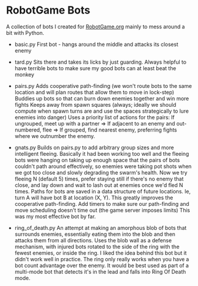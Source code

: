 # RobotGame Bots

A collection of bots I created for [RobotGame.org](robotgame.org) mainly to mess around a bit with Python.

 - basic.py
    First bot - hangs around the middle and attacks its closest enemy
 - tard.py
   Sits there and takes its licks by just guarding. Always helpful to have terrible bots to make sure my good bots can at least beat the monkey
 - pairs.py
   Adds cooperative path-finding (we won't route bots to the same location and will plan routes that allow them to move in lock-step)
   Buddies up bots so that can burn down enemies together and win more fights
   Keeps away from spawn squares (always; ideally we should compute when spawn turns are and use the spaces strategically to lure enemies into danger)
   Uses a priority list of actions for the pairs: If ungrouped, meet up with a partner => If adjacent to an enemy and out-numbered, flee => If grouped, find nearest enemy, preferring fights where we outnumber the enemy. 
 - gnats.py
   Builds on pairs.py to add arbitrary group sizes and more intelligent fleeing. Basically it had been working too well and the fleeing bots were hanging on taking up enough space that the pairs of bots couldn't path around effectively, so enemies were taking pot shots when we got too close and slowly degrading the swarm's health. Now we try fleeing N (default 5) times, prefer staying still if there's no enemy that close, and lay down and wait to lash out at enemies once we'd fled N times.
   Paths for bots are saved in a data structure of future locations. Ie, turn A will have bot B at location (X, Y). This greatly improves the cooperative path-finding.
   Add timers to make sure our path-finding and move scheduling doesn't time out (the game server imposes limits)
   This was my most effective bot by far.
   
 - ring_of_death.py
   An attempt at making an amorphous blob of bots that surrounds enemies, essentially eating them into the blob and then attacks them from all directions.
   Uses the blob wall as a defense mechanism, with injured bots rotated to the side of the ring with the fewest enemies, or inside the ring.
   I liked the idea behind this bot but it didn't work well in practice. The ring only really works when you have a bot count advantage over the enemy. It would be best used as part of a multi-mode bot that detects it's in the lead and falls into Ring Of Death mode.
